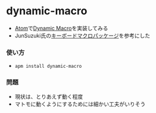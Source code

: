 # dynamic-macro

* [Atom](https://atom.io/)で[Dynamic Macro](https://github.com/masui/DynamicMacro)を実装してみる
* JunSuzuki氏の[キーボードマクロパッケージ](http://qiita.com/JunSuzukiJapan/items/692dc5390ec545178e7d)を参考にした

### 使い方

* ```apm install dynamic-macro```

### 問題

* 現状は、とりあえず動く程度
* マトモに動くようにするためには細かい工夫がいりそう
